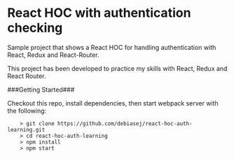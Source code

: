 # React HOC with authentication checking

Sample project that shows a React HOC for handling authentication with React, Redux and React-Router.

This project has been developed to practice my skills with React, Redux and React Router.

###Getting Started###

Checkout this repo, install dependencies, then start webpack server with the following:

```
	> git clone https://github.com/debiasej/react-hoc-auth-learning.git
	> cd react-hoc-auth-learning
	> npm install
	> npm start
```
